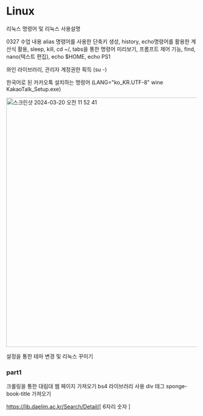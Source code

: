 # Linux
리눅스 명령어 및 리눅스 사용설명

0327 수업 내용
alias 명령어를 사용한 단축키 생성, history, echo명령어를 활용한 계산식 활용, sleep, kill, cd ~/, tabs을 통한 명령어 미리보기, 프롬프트 제어 기능, find, nano(택스트 편집), echo $HOME, echo PS1


와인 라이브러리, 관리자 계정권한 획득 (su -)

한국어로 된 카카오톡 설치하는 명령어
(LANG="ko_KR.UTF-8" wine KakaoTalk_Setup.exe)

<img width="660" alt="스크린샷 2024-03-20 오전 11 52 41" src="https://github.com/mimgggg4444/Linux/assets/66135779/33c830af-7a11-4111-983f-991c8d0fe666">


설정을 통한 테마 변경 및 리눅스 꾸미기


### part1
크롤링을 통한 대림대 웹 페이지 가져오기
bs4 라이브러리 사용
div 태그 sponge-book-title 가져오기

https://lib.daelim.ac.kr/Search/Detail/[ 6자리 숫자 ] 

